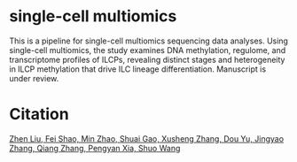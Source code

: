 # single-cell multiomics

This is a pipeline for single-cell multiomics sequencing data analyses.
Using single-cell multiomics, the study examines DNA methylation, regulome, and transcriptome profiles of ILCPs, revealing distinct stages and heterogeneity in ILCP methylation that drive ILC lineage differentiation.
Manuscript is under review.

# Citation
[Zhen Liu, Fei Shao, Min Zhao, Shuai Gao, Xusheng Zhang, Dou Yu, Jingyao Zhang, Qiang Zhang, Pengyan Xia, Shuo Wang]()
